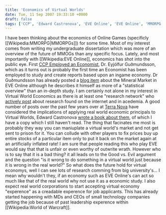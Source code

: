 ```yaml
---
title: 'Economics of Virtual Worlds'
date: Tue, 11 Sep 2007 19:33:10 +0000
draft: false
tags: ['CCP', 'Edward Castronova', 'EVE Online', 'EVE Online', 'MMORPG', 'Nate Combs', 'Terra Nova']
---
```


I have been thinking about the economics of Online Games (specificly \[\[Wikipedia:MMORPG|MMORPGs\]\]) for some time. Most of my interest comes from writing my undergraduate dissertation which was more of an overview of the future of MMOGs than any specific focus. Lately, and most importantly with \[\[Wikipedia:EVE Online\]\], economics has shot into the public eye. First [CCP Employed an Economist](http://www.ccpgames.com/press/press_releases.asp?pressReleaseID=34), Dr. Eyjólfur Guðmundsson, which as it turns out is probably the first time an Economist has been employed to study and create reports based upon an ingame economy. Dr Guðmundsson has already posted a [blog item](http://myeve.eve-online.com/devblog.asp?a=blog&bid=498) about the Mineral Market in EVE Online although he describes it himself as more of a "statistical overview" than an in-depth study. I am certainly not alone in my interest in Virtual World Economics as there is at least one "research network" who [actively post](http://virtual-economy.org/) about research found on the internet and in acedemia. A good number of posts over the past few years over at [Terra Nova](http://terranova.blogs.com/) have considered the implications of applying real world economic principals to Virtual Worlds, Edward Castronova [wrote a book about them](http://www.amazon.co.uk/Synthetic-Worlds-Business-Culture-Online/dp/0226096270/ref=sr_1_1/203-2687914-0440752?ie=UTF8&s=books&qid=1189538439&sr=1-1), of which I have a copy which I still haven't read. The thing that facinates me most is probably they way you can maniuplate a virtual world's market and not get sent to prison for it. You can collude with other players to fix prices buy up entire stocks of a particular item only to put it back on the market again at an artificially inflated rate! I am sure that people reading this who play EVE would say that that is unfair or even worthy of outwrite wrath. However who is to say that it is a bad thing? it all leads on to the Good vs. Evil argument and the question "is it wrong to do something in a virtual world just because it is wrong in the real world?" So what does the future hold for virtual economys, well I can see lots of research comming from big university's... I mean why wouldn't they, if an economy such as EVE Online's can act so much like that of the real world why not use it as a economic study. I also expect real world corporations to start accepting virtual economy "experence" as a creadable experence for job applicants. This has already started happening with MDs and CEOs of small technology companies getting the job because of past leadership experence within \[\[Wikipedia:World of Warcraft\]\].